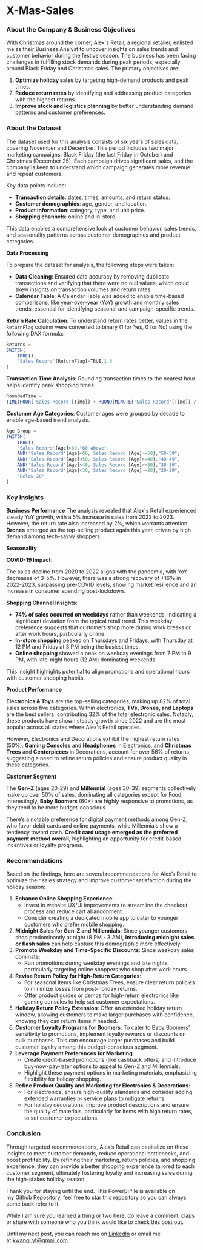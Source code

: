 # X-Mas-Sales

### **About the Company & Business Objectives**

With Christmas around the corner, Alex's Retail, a regional retailer, enlisted me as their Business Analyst to uncover insights on sales trends and customer behavior during the festive season. The business has been facing challenges in fulfilling stock demands during peak periods, especially around Black Friday and Christmas sales. The primary objectives are:

1. **Optimize holiday sales** by targeting high-demand products and peak times.
2. **Reduce return rates** by identifying and addressing product categories with the highest returns.
3. **Improve stock and logistics planning** by better understanding demand patterns and customer preferences.


### **About the Dataset**

The dataset used for this analysis consists of six years of sales data, covering November and December. This period includes two major marketing campaigns: Black Friday (the last Friday in October) and Christmas (December 25). Each campaign drives significant sales, and the company is keen to understand which campaign generates more revenue and repeat customers.

Key data points include:

- **Transaction details**: dates, times, amounts, and return status.
- **Customer demographics**: age, gender, and location.
- **Product information**: category, type, and unit price.
- **Shopping channels**: online and in-store.

This data enables a comprehensive look at customer behavior, sales trends, and seasonality patterns across customer demographics and product categories.

**Data Processing**

To prepare the dataset for analysis, the following steps were taken:

- **Data Cleaning**: Ensured data accuracy by removing duplicate transactions and verifying that there were no null values, which could skew insights on transaction volumes and return rates.
- **Calendar Table**: A Calendar Table was added to enable time-based comparisons, like year-over-year (YoY) growth and monthly sales trends, essential for identifying seasonal and campaign-specific trends.

**Return Rate Calculation**: To understand return rates better, values in the `ReturnFlag` column were converted to binary (1 for Yes, 0 for No) using the following DAX formula:

```jsx
Returns = 
SWITCH(
    TRUE(),
    'Sales Record'[ReturnFlag]=TRUE,1,0
)
```

**Transaction Time Analysis**: Rounding transaction times to the nearest hour helps identify peak shopping times.

```jsx
RoundedTime = 
TIME(HOUR('Sales Record'[Time]) + ROUND(MINUTE('Sales Record'[Time]) / 60, 0), 0, 0)
```

**Customer Age Categories**: Customer ages were grouped by decade to enable age-based trend analysis.

```jsx
Age Group = 
SWITCH(
    TRUE(),
    'Sales Record'[Age]>60,"60 above",
    AND('Sales Record'[Age]<60,'Sales Record'[Age]>=50),"50-59",
    AND('Sales Record'[Age]<50,'Sales Record'[Age]>=40),"40-49",
    AND('Sales Record'[Age]<40,'Sales Record'[Age]>=30),"30-39",
    AND('Sales Record'[Age]<30,'Sales Record'[Age]>=20),"20-29",
    "Below 20"
)

```

### Key Insights

**Business Performance**
The analysis revealed that Alex's Retail experienced steady YoY growth, with a 5% increase in sales from 2022 to 2023. However, the return rate also increased by 2%, which warrants attention. **Drones** emerged as the top-selling product again this year, driven by high demand among tech-savvy shoppers.

**Seasonality**

**COVID-19 Impact**: 

The sales decline from 2020 to 2022 aligns with the pandemic, with YoY decreases of 3-5%. However, there was a strong recovery of +16% in 2022-2023, surpassing pre-COVID levels, showing market resilience and an increase in consumer spending post-lockdown.

**Shopping Channel Insights**:

- **74% of sales occurred on weekdays** rather than weekends, indicating a significant deviation from the typical retail trend. This weekday preference suggests that customers shop more during work breaks or after work hours, particularly online.
- **In-store shopping** peaked on Thursdays and Fridays, with Thursday at 12 PM and Friday at 3 PM being the busiest times.
- **Online shopping** showed a peak on weekday evenings from 7 PM to 9 PM, with late-night hours (12 AM) dominating weekends.

This insight highlights potential to align promotions and operational hours with customer shopping habits.

**Product Performance**

**Electronics & Toys** are the top-selling categories, making up 82% of total sales across five categories. Within electronics, **TVs, Drones, and Laptops** are the best sellers, contributing 32% of the total electronic sales. Notably, these products have shown steady growth since 2022 and are the most popular across all states where Alex's Retail operates.

However, Electronics and Decorations exhibit the highest return rates (50%). **Gaming Consoles** and **Headphones** in Electronics, and **Christmas Trees** and **Centerpieces** in Decorations, account for over 56% of returns, suggesting a need to refine return policies and ensure product quality in these categories.

**Customer Segment**

The **Gen-Z** (ages 20-29) and **Millennial** (ages 30-39) segments collectively make up over 50% of sales, dominating all categories except for Food. Interestingly, **Baby Boomers** (60+) are highly responsive to promotions, as they tend to be more budget-conscious.

There’s a notable preference for digital payment methods among Gen-Z, who favor debit cards and online payments, while Millennials show a tendency toward cash. **Credit card usage emerged as the preferred payment method overall**, highlighting an opportunity for credit-based incentives or loyalty programs.

### **Recommendations**

Based on the findings, here are several recommendations for Alex’s Retail to optimize their sales strategy and improve customer satisfaction during the holiday season:

1. **Enhance Online Shopping Experience**:
    - Invest in website UX/UI improvements to streamline the checkout process and reduce cart abandonment.
    - Consider creating a dedicated mobile app to cater to younger customers who prefer mobile shopping.
2. **Midnight Sales for Gen-Z and Millennials**: Since younger customers shop predominantly at night (8 PM - 3 AM), **introducing midnight sales or flash sales** can help capture this demographic more effectively.
3. **Promote Weekday and Time-Specific Discounts**: Since weekday sales dominate:
    - Run promotions during weekday evenings and late nights, particularly targeting online shoppers who shop after work hours.
4. **Revise Return Policy for High-Return Categories**:
    - For seasonal items like Christmas Trees, ensure clear return policies to minimize losses from post-holiday returns.
    - Offer product guides or demos for high-return electronics like gaming consoles to help set customer expectations.
5. **Holiday Return Policy Extension**: Offer an extended holiday return window, allowing customers to make larger purchases with confidence, knowing they can return items if needed.
6. **Customer Loyalty Programs for Boomers**: To cater to Baby Boomers’ sensitivity to promotions, implement loyalty rewards or discounts on bulk purchases. This can encourage larger purchases and build customer loyalty among this budget-conscious segment.
7. **Leverage Payment Preferences for Marketing**:
    - Create credit-based promotions (like cashback offers) and introduce buy-now-pay-later options to appeal to Gen-Z and Millennials.
    - Highlight these payment options in marketing materials, emphasizing flexibility for holiday shopping.
8. **Refine Product Quality and Marketing for Electronics & Decorations**:
    - For electronics, ensure high-quality standards and consider adding extended warranties or service plans to mitigate returns.
    - For holiday decorations, improve product descriptions and ensure the quality of materials, particularly for items with high return rates, to set customer expectations.

### **Conclusion**

Through targeted recommendations, Alex’s Retail can capitalize on these insights to meet customer demands, reduce operational bottlenecks, and boost profitability. By refining their marketing, return policies, and shopping experience, they can provide a better shopping experience tailored to each customer segment, ultimately fostering loyalty and increasing sales during the high-stakes holiday season.

Thank you for staying until the end. This PowerBi file is available on my [Github Repository](https://github.com/WanQi-K/X-Mas-Sales/tree/main), feel free to star this repository so you can always come back refer to it.

While I am sure you learned a thing or two here, do leave a comment, claps or share with someone who you think would like to check this post out.

Until my next post, you can reach me on [LinkedIn](https://www.linkedin.com/in/wan-qi-khaw-2ba442185/) or email me at [kwanqi.yt@gmail.com](mailto:kwanqi.yt@gmail.com).
